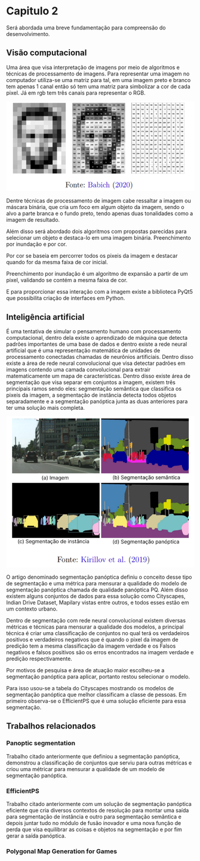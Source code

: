 
# Capitulo 2
Será abordada uma breve fundamentação para compreensão do desenvolvimento.

## Visão computacional
Uma área que visa interpretação de imagens por meio de algoritmos e técnicas de processamento de imagens.
Para representar uma imagem no computador utiliza-se uma matriz para tal, em uma imagem preto e branco tem apenas 1 canal então só tem uma matriz para simbolizar a cor de cada pixel. Já em rgb tem três canais para representar o RGB.

![Alt text](image-1.png)

Dentre técnicas de processamento de imagem cabe ressaltar a imagem ou máscara binária, que cria um foco em algum objeto da imagem, sendo o alvo a parte branca e o fundo preto, tendo apenas duas tonalidades como a imagem de resultado.

Além disso será abordado dois algoritmos com propostas parecidas para selecionar um objeto e
destaca-lo em uma imagem binária. Preenchimento por inundação e por cor.

Por cor se baseia em percorrer todos os pixeis da imagem e destacar quando for da mesma faixa de cor inicial.

Preenchimento por inundação é um algoritmo de
expansão a partir de um pixel, validando se contém a mesma faixa de cor.

E para proporcionar essa interação com a imagem existe a biblioteca PyQt5 que possibilita criação de interfaces em Python.

## Inteligência artificial

É uma tentativa de simular o pensamento humano com processamento computacional, dentro dela existe o aprendizado de máquina que detecta padrões importantes de
uma base de dados e dentro existe a rede neural artificial que é uma representação matemática de unidades de processamento conectadas chamadas de neurônios artificiais. Dentro disso existe a área de rede neural convolucional que visa  detectar padrões em imagens contendo uma camada convolucional para extrair matematicamente um mapa de características. Dentro disso existe área de segmentação que visa separar em conjuntos a imagem, existem três principais ramos sendo eles: segmentação semântica que classifica os pixeis da imagem, a segmentação de instância detecta todos objetos separadamente e a segmentação panóptica junta as duas anteriores para ter uma solução mais completa.

![Alt text](image.png)

O artigo denominado segmentação panóptica definiu o conceito desse tipo de segmentação e uma métrica para mensurar a qualidade do modelo de segmentação panóptica chamada de qualidade panóptica PQ. Além disso existem alguns conjuntos de dados para essa solução como Cityscapes, Indian Drive Dataset, Mapilary vistas entre outros, e todos esses estão em um contexto urbano.

Dentro de segmentação com rede neural convolucional existem diversas métricas e técnicas para mensurar a qualidade dos modelos, a principal técnica é criar uma classificação de conjuntos no qual terá os verdadeiros positivos e verdadeiros negativos que é quando o pixel da imagem de predição tem a mesma classificação da imagem verdade e os Falsos negativos e falsos positivos são os erros encontrados na imagem verdade e predição respectivamente.

Por motivos de pesquisa e área de atuação maior escolheu-se a segmentação panóptica para aplicar, portanto restou selecionar o modelo.

Para isso usou-se a tabela do Cityscapes mostrando os modelos de segmentação panóptica que melhor classificam a classe de pessoas. Em primeiro observa-se o EfficientPS que é uma solução eficiente para essa segmentação.


## Trabalhos relacionados

### Panoptic segmentation
Trabalho citado anteriormente que definiou a segmentação panóptica, demonstrou a classificação de conjuntos que serviu para outras métricas e criou uma métricar para mensurar a qualidade de um modelo de segmentação panóptica.


### EfficientPS
Trabalho citado anteriormente com um solução de segmentação panóptica eficiente que cria diversos contextos de resolução para montar uma saída para segmentação de instância e outro para segmentação semântica e depois juntar tudo no módulo de fusão inovador e uma nova função de perda que visa equilibrar as coisas e objetos na segmentação e por fim gerar a saída panóptica.

### Polygonal Map Generation for Games



